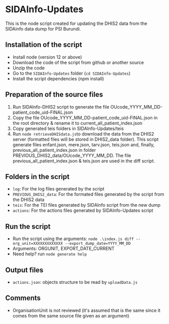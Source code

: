 # SIDAInfo-Updates
This is the node script created for updating the DHIS2 data from the SIDAinfo data dump for PSI Burundi.

## Installation of the script
- Install node (version 12 or above)
- Download the code of the script from github or another source
- Unzip the code
- Go to the ```SIDAInfo-Updates``` folder (```cd SIDAInfo-Updates```)
- Install the script dependencies (npm install)

## Preparation of the source files
1. Run SIDAInfo-DHIS2 script to generate the file OUcode_YYYY_MM_DD-patient_code_uid-FINAL.json
2. Copy the file OUcode_YYYY_MM_DD-patient_code_uid-FINAL.json in the root directory & rename it to current_all_patient_index.json
3. Copy generated teis folders in SIDAInfo-Updates/teis
4. Run ```node retrieveDHISdata.js```to download the data from the DHIS2 server (formatted files will be stored in DHIS2_data folder). This script generate files enfant.json, mere.json, tarv.json, teis.json and, finally, previous_all_patient_index.json in folder PREVIOUS_DHIS2_data/OUcode_YYYY_MM_DD. The file previous_all_patient_index.json & teis.json are used in the diff script.


## Folders in the script
- ```log```: For the log files generated by the script
- ```PREVIOUS_DHIS2_data```: For the formated files generated by the script from the DHIS2 data 
- ```teis```: For the TEI files generated by SIDAInfo script from the new dump
- ```actions```: For the actions files generated by SIDAInfo-Updates script

## Run the script
- Run the script using the arguments: ```node .\index.js diff --org_unit=XXXXXXXXXXXXX --export_dump_date=YYYY_MM_DD```
- Arguments: ORGUNIT, EXPORT_DATE_CURRENT
- Need help? run ```node generate help```

## Output files
- ```actions.json```: objects structure to be read by ```uploadData.js```

## Comments
- OrganisationUnit is not reviewed (it's assumed that is the same since it comes from the same source file given as an argument)
